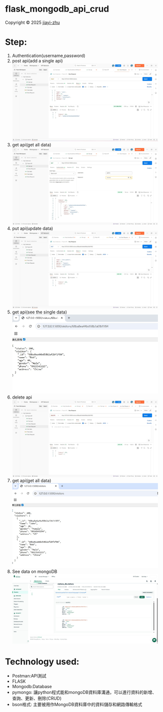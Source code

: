 # flask_mongodb_api_crud

<p> Copyright © 2025 <a href="https://github.com/zhu7055">jiayi-zhu</a></p>

# Step:
1. Authentication(username,password)
2. post api(add a single api)
   ![POST_api_2.jpg](/images/POST_api_2.jpg)
3. get api(get all data)
   ![GET_api.jpg](/images/GET_api.jpg)
4. put api(update data)
   ![PUT_api.jpg](/images/PUT_api.jpg)
5. get api(see the single data)
   ![find_single_api.jpg](/images/find_single_api.jpg)
6. delete api
   ![DELETE_api.jpg](/images/DELETE_api.jpg)
7. get api(get all data)
   ![get_all_api_browser.jpg](/images/get_all_api_browser.jpg)
8. See data on mongoDB
   ![MongoDB_data.jpg](/images/MongoDB_data.jpg)
# Technology used:

- Postman:API測試
- FLASK
- Mongodb:Database
- pymongo: 讓python程式能和mongoDB資料庫溝通，可以進行資料的新增、查詢、更新、刪除(CRUD)
- bson格式: 主要被用作MongoDB資料庫中的資料儲存和網路傳輸格式
